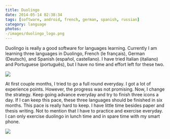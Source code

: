 ```yaml
---
title: Duolingo
date: 2014-05-14 02:38:34
tags: [software, android, french, german, spanish, russian]
category: language
photos:
-/images/duolingo_logo.png
---
```


Duolingo is really a good software for languages learning.
Currently I am learning three languages in Duolingo, French (le français), German (Deutsch), and Spanish (español, castellano).
I have tried Italian (italiano) and Portuguese (português), but I have no time and effort left for these two.

<!--more-->

![](/images/duolingo_free.png)

At first couple months, I tried to go a full round everyday. I got a lot of experience points. However, the progress was not promising. Now, I change the strategy. Keep going advance everyday and try to finish three icons a day. If I can keep this pace, these three languages should be finished in six months. This pace is really hard to keep. I have little time besides paper and thesis writing. Not to mention that I have to practice and exercise everyday. I can only exercise duolingo in lunch time and in spare time with my smart phone.

![](/images/duolingo_klingon.png)